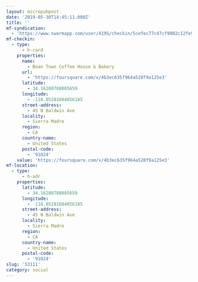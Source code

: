 ```yaml
---
layout: micropubpost
date: '2019-05-30T14:45:11.000Z'
title: ''
mf-syndication:
  - 'https://www.swarmapp.com/user/4195/checkin/5cefec77c47cf9002c12fe9c'
mf-checkin:
  - type:
      - h-card
    properties:
      name:
        - Bean Town Coffee House & Bakery
      url:
        - 'https://foursquare.com/v/4b3ec635f964a520f9a125e3'
      latitude:
        - 34.16280788085659
      longitude:
        - -118.05281604056185
      street-address:
        - 45 N Baldwin Ave
      locality:
        - Sierra Madre
      region:
        - CA
      country-name:
        - United States
      postal-code:
        - '91024'
    value: 'https://foursquare.com/v/4b3ec635f964a520f9a125e3'
mf-location:
  - type:
      - h-adr
    properties:
      latitude:
        - 34.16280788085659
      longitude:
        - -118.05281604056185
      street-address:
        - 45 N Baldwin Ave
      locality:
        - Sierra Madre
      region:
        - CA
      country-name:
        - United States
      postal-code:
        - '91024'
slug: '53111'
category: social
---
```

